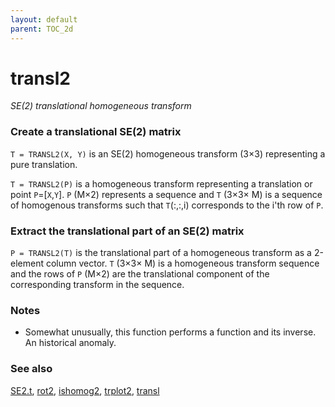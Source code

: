 ```yaml
---
layout: default
parent: TOC_2d
---
```

# transl2
_SE(2) translational homogeneous transform_
### Create a translational SE(2) matrix


```T = TRANSL2(X, Y)``` is an SE(2) homogeneous transform (3&times;3) representing a
pure translation.


```T = TRANSL2(P)``` is a homogeneous transform representing a translation or
point `P`=[`X`,`Y`]. `P` (M&times;2) represents a sequence and `T` (3&times;3&times; M) is a
sequence of homogenous transforms such that `T`(:,:,i) corresponds to the
i'th row of `P`.
### Extract the translational part of an SE(2) matrix


```P = TRANSL2(T)``` is the translational part of a homogeneous transform as a
2-element column vector.  `T` (3&times;3&times; M) is a homogeneous transform
sequence and the rows of `P` (M&times;2) are the translational component of the
corresponding transform in the sequence.
### Notes
* Somewhat unusually, this function performs a function and its inverse.  An    historical anomaly.

### See also

[SE2.t](SE2.t.md), [rot2](rot2.md), [ishomog2](ishomog2.md), [trplot2](trplot2.md), [transl](transl.md)
